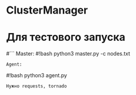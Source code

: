 # ClusterManager
# Для тестового запуска
 #```
Master:
#!bash
python3 master.py -c nodes.txt

```
Agent:

```
#!bash
python3 agent.py

```
Нужно requests, tornado
